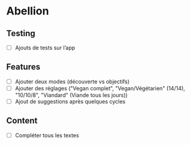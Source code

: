 # Abellion

## Testing

- [ ] Ajouts de tests sur l’app

## Features

- [ ] Ajouter deux modes (découverte vs objectifs)
- [ ] Ajouter des réglages ("Vegan complet", "Vegan/Végétarien" (14/14), "10/10/8", "Viandard" (Viande tous les jours))
- [ ] Ajout de suggestions après quelques cycles

## Content

- [ ] Compléter tous les textes
